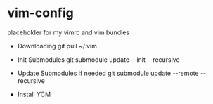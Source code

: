 # vim-config
placeholder for my vimrc and vim bundles

* Downloading
git pull <url> ~/.vim

* Init Submodules
git submodule update --init --recursive

* Update Submodules if needed
git submodule update --remote --recursive

* Install YCM

